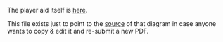 The player aid itself is [here](game-phases-all-expansions.pdf).

This file exists just to point to the [source](https://docs.google.com/drawings/d/1nWVdw9epke3vLQ8zVLjdgpEYooLQGL1dRD-4Ie5m8gI/edit) of that diagram in case anyone wants to copy & edit it and re-submit a new PDF.
